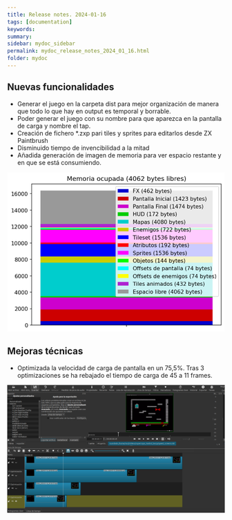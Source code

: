 ```yaml
---
title: Release notes. 2024-01-16
tags: [documentation]
keywords:
summary: 
sidebar: mydoc_sidebar
permalink: mydoc_release_notes_2024_01_16.html
folder: mydoc
---
```


## Nuevas funcionalidades
* Generar el juego en la carpeta dist para mejor organización de manera que todo lo que hay en output es temporal y borrable.
* Poder generar el juego con su nombre para que aparezca en la pantalla de carga y nombre el tap.
* Creación de fichero *.zxp pari tiles y sprites para editarlos desde ZX Paintbrush
* Disminuido tiempo de invencibilidad a la mitad
* Añadida generación de imagen de memoria para ver espacio restante y en que se está consumiendo.

![](images/memory.png)

## Mejoras técnicas
* Optimizada la velocidad de carga de pantalla en un 75,5%. Tras 3 optimizaciones se ha rebajado el tiempo de carga de 45 a 11 frames.

![](images/mejora_carga_pantalla.png)


